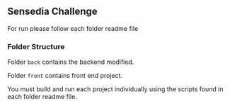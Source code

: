 ## Sensedia Challenge

For run please follow each folder readme file

### Folder Structure

Folder `back` contains the backend modified.

Folder `front` contains front end project.

You must build and run each project individually using the scripts found in each folder readme file.
